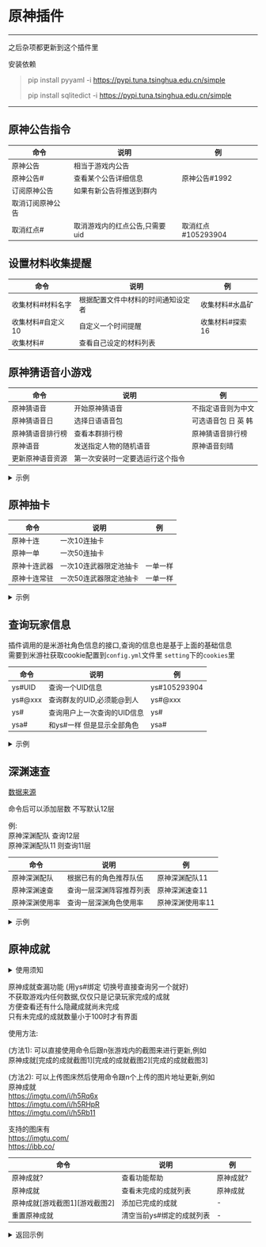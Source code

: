 # 原神插件

---
之后杂项都更新到这个插件里 </br>

安装依赖
> pip install pyyaml -i https://pypi.tuna.tsinghua.edu.cn/simple
>
> pip install sqlitedict -i https://pypi.tuna.tsinghua.edu.cn/simple

---

## 原神公告指令

命令  | 说明 | 例
------------- | ------------- | -------------
原神公告  | 相当于游戏内公告 |
原神公告#  | 查看某个公告详细信息 | 原神公告#1992
订阅原神公告 | 如果有新公告将推送到群内 |
取消订阅原神公告 | |
取消红点# | 取消游戏内的红点公告,只需要uid | 取消红点#105293904

## 设置材料收集提醒

命令  | 说明 | 例
------------- | ------------- | -------------
收集材料#材料名字  | 根据配置文件中材料的时间通知设定者 | 收集材料#水晶矿
收集材料#自定义10 | 自定义一个时间提醒 | 收集材料#探索16
收集材料# | 查看自己设定的材料列表 |

## 原神猜语音小游戏

命令  | 说明 | 例
------------- | ------------- | -------------
原神猜语音  | 开始原神猜语音 | 不指定语音则为中文
原神猜语音日 | 选择日语语音包 | 可选语音包 日 英 韩
原神猜语音排行榜 | 查看本群排行榜 | 原神猜语音排行榜
原神语音| 发送指定人物的随机语音 | 原神语音刻晴
更新原神语音资源 | 第一次安装时一定要选运行这个指令 |

<details>
<summary>示例</summary>

![image](./doc/guess_voice.jpeg)

![image](./doc/guess_voice_rank.jpeg)

</details>

## 原神抽卡

命令  | 说明 | 例
------------- | ------------- | -------------
原神十连  | 一次10连抽卡 |
原神一单  | 一次50连抽卡 |
原神十连武器 | 一次10连武器限定池抽卡 | 一单一样
原神十连常驻 | 一次50连武器限定池抽卡 | 一单一样

<details>
<summary>示例</summary>

部分素材来自于 [Adachi-BOT](https://github.com/SilveryStar/Adachi-BOT)

![image](./doc/gacha.jpeg)

</details>

## 查询玩家信息

插件调用的是米游社角色信息的接口,查询的信息也是基于上面的基础信息<br>
需要到米游社获取cookie配置到`config.yml`文件里 `setting`下的`cookies`里

命令  | 说明 | 例
------------- | ------------- | -------------
ys#UID  | 查询一个UID信息 | ys#105293904
ys#@xxx | 查询群友的UID,必须能@到人 | ys#@xxx
ys#  | 查询用户上一次查询的UID信息 | ys#
ysa#  | 和ys#一样 但是显示全部角色 | ysa#

<details>
<summary>示例</summary>

界面作者 [明见佬](https://github.com/A-kirami)

![image](./doc/player_info.jpeg)

</details>

## 深渊速查

[数据来源](https://spiral-abyss.appsample.com)

命令后可以添加层数 不写默认12层<br>

例: <br>
原神深渊配队 查询12层  <br>
原神深渊配队11 则查询11层

命令  | 说明 | 例
------------- | ------------- | -------------
原神深渊配队 | 根据已有的角色推荐队伍 | 原神深渊配队11
原神深渊速查  | 查询一层深渊阵容推荐列表 | 原神深渊速查11
原神深渊使用率 | 查询一层深渊角色使用率 | 原神深渊使用率11

<details>
<summary>示例</summary>

![image](./doc/match_teams.jpeg)

![image](./doc/abyss_use_teams.jpeg)

![image](./doc/abyss_use_probability.jpeg)

</details>


## 原神成就

<details>
<summary>使用须知</summary>

需要申请[百度OCR](https://cloud.baidu.com/product/ocr)
拿到`API_KEY`和`SECRET_KEY` 配置到`config.yml`文件里的
```yaml
  baidu_ocr:
    API_KEY: ********
    SECRET_KEY: ********
```

</details>

原神成就查漏功能 (用ys#绑定 切换号直接查询另一个就好)<br>
不获取游戏内任何数据,仅仅只是记录玩家完成的成就<br>
方便查看还有什么隐藏成就尚未完成<br>
只有未完成的成就数量小于100时才有界面<br>

使用方法:<br>

(方法1): 可以直接使用命令后跟n张游戏内的截图来进行更新,例如<br>
原神成就[完成的成就截图1][完成的成就截图2][完成的成就截图3]

(方法2): 可以上传图床然后使用命令跟n个上传的图片地址更新,例如<br>
原神成就<br>
https://imgtu.com/i/h5Rq6x<br>
https://imgtu.com/i/h5RHpR<br>
https://imgtu.com/i/h5Rb11<br>

支持的图床有<br>
https://imgtu.com/<br>
https://ibb.co/<br>


命令  | 说明 | 例
------------- | ------------- | -------------
原神成就? | 查看功能帮助 | 原神成就?
原神成就 | 查看未完成的成就列表 | 原神成就
原神成就[游戏截图1][游戏截图2]  | 添加已完成的成就 | -
重置原神成就 | 清空当前ys#绑定的成就列表 | -


<details>
<summary>返回示例</summary>

![image](./doc/achievements.jpeg)

</details>